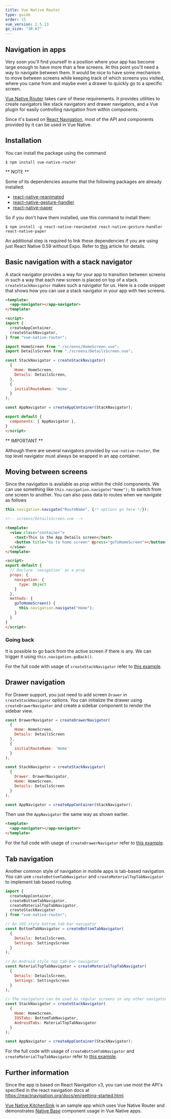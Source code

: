 ```yaml
---
title: Vue Native Router
type: guide
order: 15
vue_version: 2.5.13
gz_size: "30.67"
---
```


## Navigation in apps

Very soon you'll find yourself in a position where your app has become large enough to have more than a few screens. At this point you'll need a way to navigate between them. It would be nice to have some mechanism to move between screens while keeping track of which screens you visited, where you came from and maybe even a drawer to quickly go to a specific screen.

[Vue Native Router](https://github.com/GeekyAnts/vue-native-router) takes care of these requirements. It provides utilities to create navigators like stack navigators and drawer navigators, and a Vue plugin for easily controlling navigation from within components.

Since it's based on [React Navigation](https://reactnavigation.org/), most of the API and components provided by it can be used in Vue Native.

## Installation

You can install the package using the command
```
$ npm install vue-native-router
```

** NOTE **

Some of its dependencies assume that the following packages are already installed:
- [react-native-reanimated](https://github.com/kmagiera/react-native-reanimated)
- [react-native-gesture-handler](https://github.com/kmagiera/react-native-gesture-handler)
- [react-native-paper](https://github.com/callstack/react-native-paper)

So if you don't have them installed, use this command to install them:

```
$ npm install -g react-native-reanimated react-native-gesture-handler react-native-paper
```

An additional step is required to link these dependencies if you are using just React Native 0.59 without Expo. Refer to [this](https://reactnavigation.org/docs/en/getting-started.html#installation) article for details.

## Basic navigation with a stack navigator

A stack navigator provides a way for your app to transition between screens in such a way that each new screen is placed on top of a stack. `createStackNavigator` makes such a navigator for us. Here is a code snippet that shows how you can use a stack navigator in your app with two screens.

```html
<template>
  <app-navigator></app-navigator>
</template>

<script>
import {
  createAppContainer,
  createStackNavigator,
} from "vue-native-router";

import HomeScreen from "./screens/HomeScreen.vue";
import DetailsScreen from "./screens/DetailsScreen.vue";

const StackNavigator = createStackNavigator(
  {
    Home: HomeScreen,
    Details: DetailsScreen,
  },
  {
    initialRouteName: 'Home',
  }
);

const AppNavigator = createAppContainer(StackNavigator);

export default {
  components: { AppNavigator },
}
</script>
```

** IMPORTANT **

Although there are several navigators provided by `vue-native-router`, the top level navigator must always be wrapped in an app container.

## Moving between screens

Since the navigation is available as prop within the child components. We can use something like `this.navigation.navigate("Home");` to switch from one screen to another.
You can also pass data to routes when we navigate as follows

```js
this.navigation.navigate("RouteName", {/* options go here */});
```

```html
<!-- screens/DetailsScreen.vue -->

<template>
  <view class="container">
    <text>This is the App Details screen</text>
    <button title="Go to home screen" @press="goToHomeScreen"></button>
  </view>
</template>

<script>
export default {
  // Declare `navigation` as a prop
  props: {
    navigation: {
      type: Object
    }
  },
  methods: {
    goToHomeScreen() {
      this.navigation.navigate("Home");
    }
  }
}
</script>
```

### Going back

It is possible to go back from the active screen if there is any. We can trigger it using `this.navigation.goBack()`.

For the full code with usage of `createStackNavigator` refer to [this example](https://github.com/GeekyAnts/vue-native-router/tree/master/examples/example-1-stack-navigator-usage).

## Drawer navigation

For Drawer support, you just need to add screen `Drawer` in `createStackNavigator` options.
You can initialize the drawer using `createDrawerNavigator` and create a sidebar component to render the sidebar view.

```js
const DrawerNavigator = createDrawerNavigator(
  {
    Home: HomeScreen,
    Details: DetailsScreen
  },
  {
    initialRouteName: 'Home'
  }
);

const StackNavigator = createStackNavigator(
  {
    Drawer: DrawerNavigator,
    Home: HomeScreen,
    Details: DetailsScreen
  }
);

const AppNavigator = createAppContainer(StackNavigator);
```

Then use the `AppNavigator` the same way as shown earlier.

```html
<template>
  <app-navigator></app-navigator>
</template>
```

For the full code with usage of `createDrawerNavigator` refer to [this example](https://github.com/GeekyAnts/vue-native-router/tree/master/examples/example-2-drawer-navigator-usage).

## Tab navigation

Another common style of navigation in mobile apps is tab-based navigation.
You can use `createBottomTabNavigator` and `createMaterialTopTabNavigator` to implement tab based routing.

```js
import {
  createAppContainer,
  createBottomTabNavigator,
  createMaterialTopTabNavigator,
  createStackNavigator
} from "vue-native-router";

// An iOS style bottom tab-bar navigator
const BottomTabNavigator = createBottomTabNavigator(
  {
    Details: DetailsScreen,
    Settings: SettingsScreen
  }
);

// An Android style top tab-bar navigator
const MaterialTopTabNavigator = createMaterialTopTabNavigator(
  {
    Details: DetailsScreen,
    Settings: SettingsScreen
  }
);

// The navigators can be used as regular screens in any other navigator
const StackNavigator = createStackNavigator(
  {
    Home: HomeScreen,
    IOSTabs: BottomTabNavigator,
    AndroidTabs: MaterialTopTabNavigator
  }
);

const AppNavigator = createAppContainer(StackNavigator);
```

For the full code with usage of `createBottomTabNavigator` and `createMaterialTopTabNavigator` refer to [this example](https://github.com/GeekyAnts/vue-native-router/tree/master/examples/example-3-tab-navigator-usage).

## Further information

Since the app is based on React Navigation v3, you can use most the API's specified in the react navigation docs at https://reactnavigation.org/docs/en/getting-started.html.

[Vue Native KitchenSink](https://github.com/GeekyAnts/KitchenSink-Vue-Native) is an sample app which uses Vue Native Router and demonstrates [Native Base](https://nativebase.io/) component usage in Vue Native apps.
